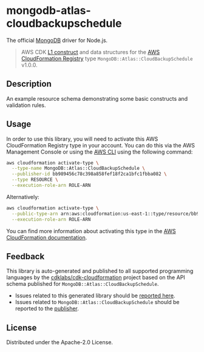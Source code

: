 # mongodb-atlas-cloudbackupschedule

The official [MongoDB](https://www.mongodb.com/) driver for Node.js.

> AWS CDK [L1 construct] and data structures for the [AWS CloudFormation Registry] type `MongoDB::Atlas::CloudBackupSchedule` v1.0.0.

[L1 construct]: https://docs.aws.amazon.com/cdk/latest/guide/constructs.html
[AWS CloudFormation Registry]: https://docs.aws.amazon.com/AWSCloudFormation/latest/UserGuide/registry.html

## Description

An example resource schema demonstrating some basic constructs and validation rules.

## Usage

In order to use this library, you will need to activate this AWS CloudFormation Registry type in your account. You can do this via the AWS Management Console or using the [AWS CLI](https://aws.amazon.com/cli/) using the following command:

```sh
aws cloudformation activate-type \
  --type-name MongoDB::Atlas::CloudBackupSchedule \
  --publisher-id bb989456c78c398a858fef18f2ca1bfc1fbba082 \
  --type RESOURCE \
  --execution-role-arn ROLE-ARN
```

Alternatively:

```sh
aws cloudformation activate-type \
  --public-type-arn arn:aws:cloudformation:us-east-1::type/resource/bb989456c78c398a858fef18f2ca1bfc1fbba082/MongoDB-Atlas-CloudBackupSchedule \
  --execution-role-arn ROLE-ARN
```

You can find more information about activating this type in the [AWS CloudFormation documentation](https://docs.aws.amazon.com/AWSCloudFormation/latest/UserGuide/registry-public.html).

## Feedback

This library is auto-generated and published to all supported programming languages by the [cdklabs/cdk-cloudformation] project based on the API schema published for `MongoDB::Atlas::CloudBackupSchedule`.

* Issues related to this generated library should be [reported here](https://github.com/cdklabs/cdk-cloudformation/issues/new?title=Issue+with+%40cdk-cloudformation%2Fmongodb-atlas-cloudbackupschedule+v1.0.0).
* Issues related to `MongoDB::Atlas::CloudBackupSchedule` should be reported to the [publisher](https://github.com/mongodb/mongodbatlas-cloudformation-resources/issues).

[cdklabs/cdk-cloudformation]: https://github.com/cdklabs/cdk-cloudformation

## License

Distributed under the Apache-2.0 License.
